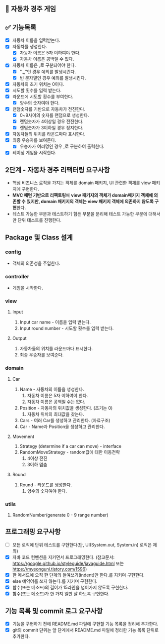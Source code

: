 ## 🚗 자동차 경주 게임

## ✅ 기능목록
+ [x] 자동차 이름을 입력받는다.
+ [x] 자동차를 생성한다.
  + [x] 자동차 이름은 5자 이하여야 한다.
  + [x] 자동차 이름은 공백일 수 없다.
+ [x] 자동차 이름은 ,로 구분되어야 한다.
  + [x] ",,,"인 경우 예외를 발생시킨다.
  + [x] 빈 문자열인 경우 예외를 발생시킨다.
+ [x] 자동차의 초기 위치는 0이다.
+ [x] 시도할 횟수를 입력 받는다.
+ [x] 라운드에 시도할 횟수를 부여한다.
    + [x] 양수의 숫자여야 한다. 
+ [x] 랜덤숫자를 기반으로 자동차가 전진한다.
    + [x] 0~9사이의 숫자를 랜덤으로 생성한다.
    + [x] 랜덤숫자가 4이상일 경우 전진한다.
    + [x] 랜덤숫자가 3이하일 경우 정지한다.
+ [x] 자동차들의 위치를 라운드마다 표시한다.
+ [x] 최종 우승자를 보여준다.
  + [x] 우승자가 여러명인 경우 ,로 구분하여 출력한다.  
+ [x] 레이싱 게임을 시작한다.

## 2단계 - 자동차 경주 리팩터링 요구사항
+ 핵심 비즈니스 로직을 가지는 객체를 domain 패키지, UI 관련한 객체를 view 패키지에 구현한다.
+ **MVC 패턴 기반으로 리팩토링**해 **view 패키지의 객체가 domain패키지 객체에 의존할 수 있지만, domain 패키지의 객체는 view 패키지 객체에 의존하지 않도록 구현**한다.
+ 테스트 가능한 부분과 테스트하기 힘든 부분을 분리해 테스트 가능한 부분에 대해서만 단위 테스트를 진행한다.


## Package 및 Class 설계

### config
- 객체의 의존성을 주입한다.

### controller
- 게임을 시작한다.

### view
1. Input
   1. Input car name - 이름을 입력 받는다.
   2. Input round number - 시도할 횟수를 입력 받는다.
   
2. Output
   1. 자동차들의 위치를 라운드마다 표시한다.
   2. 최종 우승자를 보여준다.
   
### domain
1. Car
   1. Name - 자동차의 이름을 생성한다.
      1. 자동차 이름은 5자 이하여야 한다.
      2. 자동차 이름은 공백일 수는 없다.
   2. Position - 자동차의 위치값을 생성한다. (초기는 0)
      1. 자동차 위치의 최대값을 찾는다. 
   3. Cars - 여러 Car를 생성하고 관리한다. (자료구조)
   4. Car - Name과 Position을 생성하고 관리한다.
   
3. Movement
   1. Strategy (determine if a car can move) - interface 
   2. RandomMoveStrategy - random값에 대한 이동전략
      1. 4이상 전진
      2. 3이하 멈춤
   
4. Round
   1. Round - 라운드를 생성한다.
      1. 양수의 숫자여야 한다.
      
### utils
1. RandomNumber(generate 0 - 9 range number)


## 프로그래밍 요구사항
- [ ] 모든 로직에 단위 테스트를 구현한다(단, UI(System.out, System.in) 로직은 제외)
- [x] 자바 코드 컨벤션을 지키면서 프로그래밍한다. (참고문서: https://google.github.io/styleguide/javaguide.html 또는 https://myeonguni.tistory.com/1596)
- [x] 한 메서드에 오직 한 단계의 들여쓰기(indent)만 한다.를 지키며 구현한다.
- [x] else 예약어를 쓰지 않는다.를 지키며 구현한다.
- [x] 함수(또는 메소드)의 길이가 15라인을 넘어가지 않도록 구현한다.
- [x] 함수(또는 메소드)가 한 가지 일만 잘 하도록 구현한다.

## 기능 목록 및 commit 로그 요구사항
- [x] 기능을 구현하기 전에 README.md 파일에 구현할 기능 목록을 정리해 추가한다.
- [x] git의 commit 단위는 앞 단계에서 README.md 파일에 정리한 기능 목록 단위로 추가한다.
